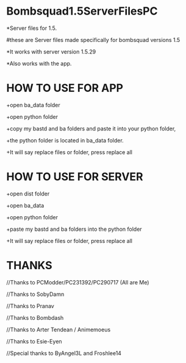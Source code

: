 # Bombsquad1.5ServerFilesPC
*Server files for 1.5.

#these are Server files made specifically for bombsquad versions 1.5

*It works with server version 1.5.29

*Also works with the app.


# HOW TO USE FOR APP

+open ba_data folder

+open python folder

+copy my bastd and ba folders and paste it into your python folder,

+the python folder is located in ba_data folder.

+It will say replace files or folder, press replace all

# HOW TO USE FOR SERVER

+open dist folder

+open ba_data

+open python folder

+paste my bastd and ba folders into the python folder

+It will say replace files or folder, press replace all

# THANKS

//Thanks to PCModder/PC231392/PC290717 (All are Me)

//Thanks to SobyDamn

//Thanks to Pranav

//Thanks to Bombdash

//Thanks to Arter Tendean / Animemoeus

//Thanks to Esie-Eyen

//Special thanks to ByAngel3L and Froshlee14
